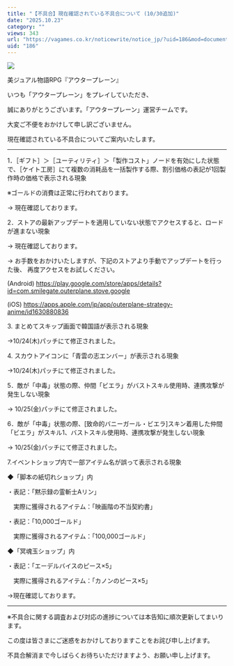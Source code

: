 ```yaml
---
title: "【不具合】現在確認されている不具合について (10/30追加)"
date: "2025.10.23"
category: ""
views: 343
url: "https://vagames.co.kr/noticewrite/notice_jp/?uid=186&mod=document"
uid: "186"
---
```


![](/images/news/live/jp/186-3374db54.webp)  

  

美ジュアル物語RPG『アウタープレーン』

いつも「アウタープレーン」をプレイしていただき、

誠にありがとうございます。「アウタープレーン」運営チームです。

大変ご不便をおかけして申し訳ございません。

現在確認されている不具合についてご案内いたします。

  

* * *

  

1．［ギフト］＞［ユーティリティ］＞「製作コスト」ノードを有効にした状態で、［ケイト工房］にて複数の消耗品を一括製作する際、割引価格の表記が1回製作時の価格で表示される現象

※ゴールドの消費は正常に行われております。

→ 現在確認しております。

  

2．ストアの最新アップデートを適用していない状態でアクセスすると、ロードが進まない現象

→ 現在確認しております。

→ お手数をおかけいたしますが、下記のストアより手動でアップデートを行った後、 再度アクセスをお試しください。

  

(Android) https://play.google.com/store/apps/details?id=com.smilegate.outerplane.stove.google

  

(iOS) https://apps.apple.com/jp/app/outerplane-strategy-anime/id1630880836

  

3\. まとめてスキップ画面で韓国語が表示される現象

→10/24(木)パッチにて修正されました。

  

4\. スカウトアイコンに「青雲の志エンバー」が表示される現象

→10/24(木)パッチにて修正されました。

  

5．敵が「中毒」状態の際、仲間「ビエラ」がバストスキル使用時、連携攻撃が発生しない現象

→ 10/25(金)パッチにて修正されました。

  

6．敵が「中毒」状態の際、\[致命的バニーガール・ビエラ\]スキン着用した仲間「ビエラ」がスキル1、バストスキル使用時、連携攻撃が発生しない現象

→ 10/25(金)パッチにて修正されました。

  

7.イベントショップ内で一部アイテム名が誤って表示される現象

◆「脚本の紙切れショップ」内

・表記：「黙示録の霊斬士Aリン」 

　実際に獲得されるアイテム：「映画階の不当契約書」

・表記：「10,000ゴールド」 

　実際に獲得されるアイテム：「100,000ゴールド」

  

◆「冥魂玉ショップ」内

・表記：「エーデルバイスのピース×5」 

　実際に獲得されるアイテム：「カノンのピース×5」

→現在確認しております。

* * *

※不具合に関する調査および対応の進捗については本告知に順次更新してまいります。

この度は皆さまにご迷惑をおかけしておりますことをお詫び申し上げます。

不具合解消まで今しばらくお待ちいただけますよう、お願い申し上げます。